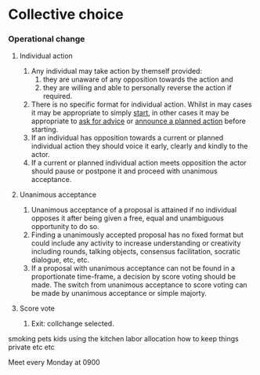 # Collective choice

### Operational change
1. Individual action
	1. Any individual may take action by themself provided:
		1. they are unaware of any opposition towards the action and
		1. they are willing and able to personally reverse the action if required.
	1. There is no specific format for individual action. Whilst in may cases it may be appropriate to simply [start](https://blog.holacracy.org/individual-action-in-holacracy-6672a347238e), in other cases it may be appropriate to [ask for advice](http://www.reinventingorganizationswiki.com/Decision_Making) or [announce a planned action](https://medium.com/embassy-network/an-evolving-doocracy-3a6123f9b170) before starting.
	1. If an individual has opposition towards a current or planned individual action they should voice it early, clearly and kindly to the actor.
	1. If a current or planned individual action meets opposition the actor should pause or postpone it and proceed with unanimous acceptance.
	
1. Unanimous acceptance
	1. Unanimous acceptance of a proposal is attained if no individual opposes it after being given a free, equal and unambiguous opportunity to do so.
	1. Finding a unanimously accepted proposal has no fixed format but could include any activity to increase understanding or creativity including rounds, talking objects, consensus facilitation, socratic dialogue, etc, etc.
	1. If a proposal with unanimous acceptance can not be found in a proportionate time-frame, a decision by score voting should be made. The switch from unanimous acceptance to score voting can be made by unanimous acceptance or simple majorty.

1. Score vote
	1. Exit: collchange selected.


smoking
pets
kids
using the kitchen
labor allocation
how to keep things private
etc
etc

Meet every Monday at 0900

